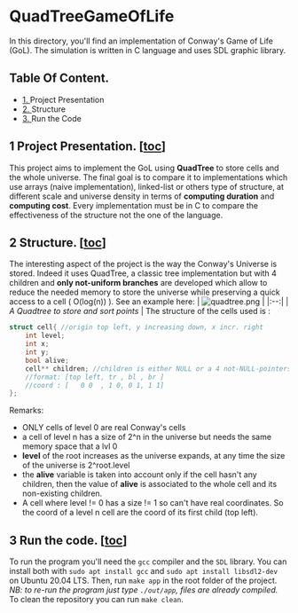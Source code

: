 # QuadTreeGameOfLife

In this directory, you'll find an implementation of Conway's Game of Life (GoL). The simulation is written in C language and uses SDL graphic library.

## Table Of Content.
- [1. ](https://github.com/Supaero-Computer-Science-Club/QuadTreeGameOfLife) Project Presentation
- [2. ](https://github.com/Supaero-Computer-Science-Club/QuadTreeGameOfLife) Structure 
- [3. ](https://github.com/Supaero-Computer-Science-Club/QuadTreeGameOfLife) Run the Code

## 1 Project Presentation. [[toc](https://github.com/Supaero-Computer-Science-Club/QuadTreeGameOfLife)]
This project aims to implement the GoL using **QuadTree** to store cells and the whole universe. The final goal is to compare it to implementations which use arrays (naive implementation), linked-list or others type of structure, at different scale and universe density in terms of **computing duration** and **computing cost**. Every implementation must be in C to compare the effectiveness of the structure not the one of the language.

## 2 Structure. [[toc](https://github.com/Supaero-Computer-Science-Club/QuadTreeGameOfLife)]
The interesting aspect of the project is the way the Conway's Universe is stored.
Indeed it uses QuadTree, a classic tree implementation but with 4 children and **only not-uniform branches** are developed which allow to reduce the needed memory to store the universe while preserving a quick access to a cell ( O(log(n)) ). See an example here:
| ![quadtree.png](https://github.com/Supaero-Computer-Science-Club/QuadTreeGameOfLife/res/quadtree.png) | 
|:--:| 
| *A Quadtree to store and sort points* |
The structure of the cells used is :
```C
struct cell{ //origin top left, y increasing down, x incr. right 
    int level;
    int x;
    int y;
    bool alive;
    cell** children; //children is either NULL or a 4 not-NULL-pointers array, can't be [NULL,cell,cell,NULL]
    //format: [top left, tr , bl , br ]
    //coord : [   0 0  , 1 0, 0 1, 1 1]
};
```
Remarks:
- ONLY cells of level 0 are real Conway's cells
- a cell of level n has a size of 2^n in the universe but needs the same memory space that a lvl 0
- **level** of the root increases as the universe expands, at any time the size of the universe is 2^root.level
- the **alive** variable is taken into account only if the cell hasn't any children, then the value of **alive** is associated to the whole cell and its non-existing children.
- A cell where level != 0 has a size != 1 so can't have real coordinates. So the coord of a level n cell are the coord of its first child (top left).
## 3 Run the code. [[toc](https://github.com/Supaero-Computer-Science-Club/QuadTreeGameOfLife)]
To run the program you'll need the `gcc` compiler and the `SDL` library. You can install both with `sudo apt install gcc` and `sudo apt install libsdl2-dev` on Ubuntu 20.04 LTS.
Then, run `make app` in the root folder of the project.
*NB: to re-run the program just type `./out/app`, files are already compiled.*
To clean the repository you can run `make clean`.

